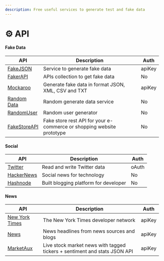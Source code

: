 ```yaml
---
description: Free useful services to generate test and fake data
---
```


# ⚙ API

#### Fake Data

| API                                        | Description                                                           | Auth   |
| ------------------------------------------ | --------------------------------------------------------------------- | ------ |
| [FakeJSON](https://fakejson.com)           | Service to generate fake data                                         | apiKey |
| [FakerAPI](https://fakerapi.it/en)         | APIs collection to get fake data                                      | No     |
| [Mockaroo](https://www.mockaroo.com/docs)  | Generate fake data in format JSON, XML, CSV and TXT                   | apiKey |
| [Random Data](https://random-data-api.com) | Random generate data service                                          | No     |
| [RandomUser](https://randomuser.me)        | Random user generator                                                 | No     |
| [FakeStoreAPI](https://fakestoreapi.com)   | Fake store rest API for your e-commerce or shopping website prototype | No     |

#### Social

| API                                              | Description                           | Auth  |
| ------------------------------------------------ | ------------------------------------- | ----- |
| [Twitter](https://developer.twitter.com/en/docs) | Read and write Twitter data           | oAuth |
| [HackerNews](https://github.com/HackerNews/API)  | Social news for technology            | No    |
| [Hashnode](https://api.hashnode.com)             | Built blogging platform for developer | No    |

#### News

| API                                             | Description                                                               | Auth   |
| ----------------------------------------------- | ------------------------------------------------------------------------- | ------ |
| [New York Times](https://developer.nytimes.com) | The New York Times developer network                                      | apiKey |
| [News](https://newsapi.org)                     | News headlines from news sources and blogs                                | apiKey |
| [MarketAux](https://marketaux.com)              | Live stock market news with tagged tickers + sentiment and stats JSON API | apiKey |

